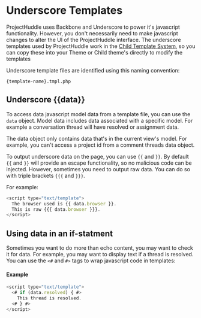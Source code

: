 # Underscore Templates
ProjectHuddle uses Backbone and Underscore to power it's javascript functionality. However, you don't 
necessarily need to make javascript changes to alter the UI of the ProjectHuddle interface. The underscore templates
used by ProjectHuddle work in the [Child Template System](/templates/#use-the-child-template-system), so you can copy these
into your Theme or Child theme's directly to modify the templates

Underscore template files are identified using this naming convention:

```
{template-name}.tmpl.php
```

## Underscore {{data}}
To access data javascript model data from a template file, you can use the `data` object. Model data includes
data associated with a specific model. For example a conversation thread will have resolved or assignment data.

The data object only contains data that's in the current view's model. For example, you can't access a project id
from a comment threads data object.

To output underscore data on the page, you can use `{{` and `}}`. By default `{{` and `}}` will provide an 
escape functionality, so no malicious code can be injected. However, sometimes you need to output raw data.
You can do so with triple brackets `{{{` and `}}}`. 
                                                                  
For example:

```js
<script type="text/template">
  The browser used is {{ data.browser }}.
  This is raw {{{ data.browser }}}. 
</script>
```

## Using data in an if-statment
Sometimes you want to do more than echo content, you may want to check it for data. For example, you
may want to display text if a thread is resolved.  You can use the `<#` and `#>` tags to wrap javascript
code in templates:

#### Example
```js
<script type="text/template">
  <# if (data.resolved) { #>
    This thread is resolved.
  <# } #>
</script>
```


